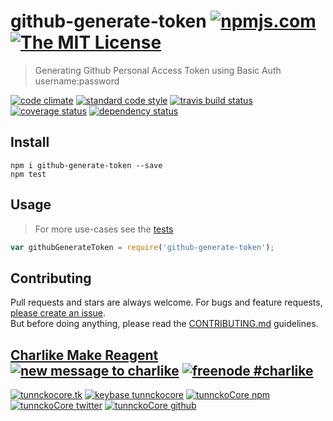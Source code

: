 # github-generate-token [![npmjs.com][npmjs-img]][npmjs-url] [![The MIT License][license-img]][license-url] 

> Generating Github Personal Access Token using Basic Auth username:password

[![code climate][codeclimate-img]][codeclimate-url] [![standard code style][standard-img]][standard-url] [![travis build status][travis-img]][travis-url] [![coverage status][coveralls-img]][coveralls-url] [![dependency status][david-img]][david-url]


## Install
```
npm i github-generate-token --save
npm test
```


## Usage
> For more use-cases see the [tests](./test.js)

```js
var githubGenerateToken = require('github-generate-token');
```

## Contributing

Pull requests and stars are always welcome. For bugs and feature requests, [please create an issue](https://github.com/tunnckoCore/github-generate-token/issues/new).  
But before doing anything, please read the [CONTRIBUTING.md](./CONTRIBUTING.md) guidelines.


## [Charlike Make Reagent](http://j.mp/1stW47C) [![new message to charlike][new-message-img]][new-message-url] [![freenode #charlike][freenode-img]][freenode-url]

[![tunnckocore.tk][author-www-img]][author-www-url] [![keybase tunnckocore][keybase-img]][keybase-url] [![tunnckoCore npm][author-npm-img]][author-npm-url] [![tunnckoCore twitter][author-twitter-img]][author-twitter-url] [![tunnckoCore github][author-github-img]][author-github-url]


[npmjs-url]: https://www.npmjs.com/package/github-generate-token
[npmjs-img]: https://img.shields.io/npm/v/github-generate-token.svg?label=github-generate-token

[license-url]: https://github.com/tunnckoCore/github-generate-token/blob/master/LICENSE.md
[license-img]: https://img.shields.io/badge/license-MIT-blue.svg


[codeclimate-url]: https://codeclimate.com/github/tunnckoCore/github-generate-token
[codeclimate-img]: https://img.shields.io/codeclimate/github/tunnckoCore/github-generate-token.svg

[travis-url]: https://travis-ci.org/tunnckoCore/github-generate-token
[travis-img]: https://img.shields.io/travis/tunnckoCore/github-generate-token.svg

[coveralls-url]: https://coveralls.io/r/tunnckoCore/github-generate-token
[coveralls-img]: https://img.shields.io/coveralls/tunnckoCore/github-generate-token.svg

[david-url]: https://david-dm.org/tunnckoCore/github-generate-token
[david-img]: https://img.shields.io/david/tunnckoCore/github-generate-token.svg

[standard-url]: https://github.com/feross/standard
[standard-img]: https://img.shields.io/badge/code%20style-standard-brightgreen.svg


[author-www-url]: http://www.tunnckocore.tk
[author-www-img]: https://img.shields.io/badge/www-tunnckocore.tk-fe7d37.svg

[keybase-url]: https://keybase.io/tunnckocore
[keybase-img]: https://img.shields.io/badge/keybase-tunnckocore-8a7967.svg

[author-npm-url]: https://www.npmjs.com/~tunnckocore
[author-npm-img]: https://img.shields.io/badge/npm-~tunnckocore-cb3837.svg

[author-twitter-url]: https://twitter.com/tunnckoCore
[author-twitter-img]: https://img.shields.io/badge/twitter-@tunnckoCore-55acee.svg

[author-github-url]: https://github.com/tunnckoCore
[author-github-img]: https://img.shields.io/badge/github-@tunnckoCore-4183c4.svg

[freenode-url]: http://webchat.freenode.net/?channels=charlike
[freenode-img]: https://img.shields.io/badge/freenode-%23charlike-5654a4.svg

[new-message-url]: https://github.com/tunnckoCore/messages
[new-message-img]: https://img.shields.io/badge/send%20me-message-green.svg
